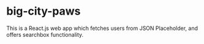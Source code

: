 # big-city-paws
This is a React.js web app which fetches users from JSON Placeholder, and offers searchbox functionality.
